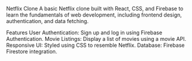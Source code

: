 Netflix Clone
A basic Netflix clone built with React, CSS, and Firebase to learn the fundamentals of web development, including frontend design, authentication, and data fetching.

Features
User Authentication: Sign up and log in using Firebase Authentication.
Movie Listings: Display a list of movies using a movie API.
Responsive UI: Styled using CSS to resemble Netflix.
Database: Firebase Firestore integration.


